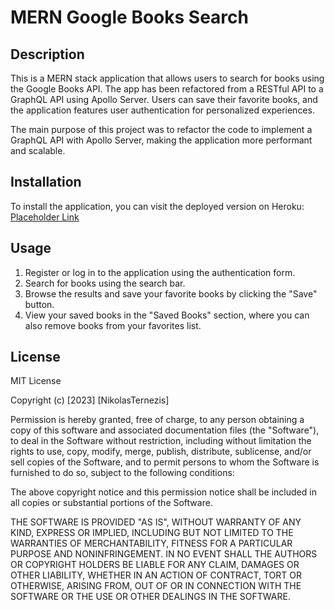 # MERN Google Books Search

## Description

This is a MERN stack application that allows users to search for books using the Google Books API. The app has been refactored from a RESTful API to a GraphQL API using Apollo Server. Users can save their favorite books, and the application features user authentication for personalized experiences.

The main purpose of this project was to refactor the code to implement a GraphQL API with Apollo Server, making the application more performant and scalable.

## Installation

To install the application, you can visit the deployed version on Heroku: [Placeholder Link](https://your-heroku-app.herokuapp.com/)

## Usage

1. Register or log in to the application using the authentication form.
2. Search for books using the search bar.
3. Browse the results and save your favorite books by clicking the "Save" button.
4. View your saved books in the "Saved Books" section, where you can also remove books from your favorites list.

## License

MIT License

Copyright (c) [2023] [NikolasTernezis]

Permission is hereby granted, free of charge, to any person obtaining a copy
of this software and associated documentation files (the "Software"), to deal
in the Software without restriction, including without limitation the rights
to use, copy, modify, merge, publish, distribute, sublicense, and/or sell
copies of the Software, and to permit persons to whom the Software is
furnished to do so, subject to the following conditions:

The above copyright notice and this permission notice shall be included in all
copies or substantial portions of the Software.

THE SOFTWARE IS PROVIDED "AS IS", WITHOUT WARRANTY OF ANY KIND, EXPRESS OR
IMPLIED, INCLUDING BUT NOT LIMITED TO THE WARRANTIES OF MERCHANTABILITY,
FITNESS FOR A PARTICULAR PURPOSE AND NONINFRINGEMENT. IN NO EVENT SHALL THE
AUTHORS OR COPYRIGHT HOLDERS BE LIABLE FOR ANY CLAIM, DAMAGES OR OTHER
LIABILITY, WHETHER IN AN ACTION OF CONTRACT, TORT OR OTHERWISE, ARISING FROM,
OUT OF OR IN CONNECTION WITH THE SOFTWARE OR THE USE OR OTHER DEALINGS IN THE
SOFTWARE.
